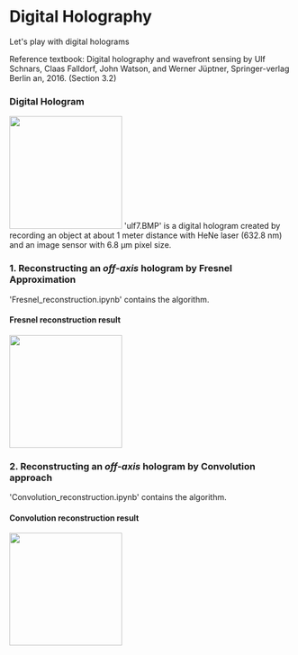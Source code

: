 # Digital Holography
Let's play with digital holograms

Reference textbook: Digital holography and wavefront sensing by Ulf Schnars, Claas Falldorf, John Watson, and Werner Jüptner, Springer-verlag Berlin an, 2016. (Section 3.2)

### Digital Hologram
<img src="https://github.com/OptoManishK/Digital_Holography/blob/master/ulf7.BMP" width="200" height="200">
'ulf7.BMP' is a digital hologram created by recording an object at about 1 meter distance with HeNe laser (632.8 nm) and an image sensor with 6.8 µm pixel size. 

### 1. Reconstructing an *off-axis* hologram by Fresnel Approximation
'Fresnel_reconstruction.ipynb' contains the algorithm.
#### Fresnel reconstruction result
<img src="https://github.com/OptoManishK/Digital_Holography/blob/master/fresnel_reconstruction.png" width="200" height="200">

### 2. Reconstructing an *off-axis* hologram by Convolution approach
'Convolution_reconstruction.ipynb' contains the algorithm.
#### Convolution reconstruction result
<img src="https://github.com/OptoManishK/Digital_Holography/blob/master/Convolution_reconstruction.png" width="200" height="200">
